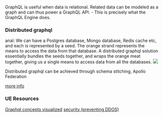 
GraphQL is useful when data is relational. Related data can be modeled as a graph and can thus power a GraphQL API. - This is precisely what the GraphQL Engine does.

### Distributed graphql
anal: We can have a Postgres database, Mongo database, Redis cache etc, and each is represented by a seed. The orange strand represents the means to access the data from that database. A distributed graphql solution essentially bundles the seeds together, and wraps the orange meat together, giving us a single means to access data from all the databases.
![](/assets/images/2021-12-02-10-49-11.png)

Distributed graphql can be achieved through schema stitching, Apollo Federation

[more info](https://netflixtechblog.com/how-netflix-scales-its-api-with-graphql-federation-part-1-ae3557c187e2)

### UE Resources
[Graphql concepts visualized](https://www.apollographql.com/blog/the-concepts-of-graphql-bc68bd819be3/#.hfczgtdsj)
[security (preventing DDOS)](https://www.apollographql.com/blog/securing-your-graphql-api-from-malicious-queries-16130a324a6b/)
